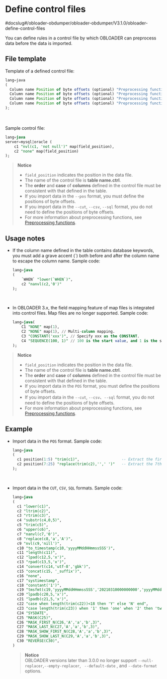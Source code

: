 Define control files 
=========================================
#docslug#/obloader-obdumper/obloader-obdumper/V3.1.0/obloader-define-control-files

You can define rules in a control file by which OBLOADER can preprocess data before the data is imported. 

File template 
----------------------------------

Template of a defined control file:

```javascript
lang=java 
(
  Column name Position of byte offsets (optional) "Preprocessing function" (optional) Mapping definition (optional),
  Column name Position of byte offsets (optional) "Preprocessing function" (optional) Mapping definition (optional),
  Column name Position of byte offsets (optional) "Preprocessing function" (optional) Mapping definition (optional),
  Column name Position of byte offsets (optional) "Preprocessing function" (optional) Mapping definition (optional)
);
```
<br><br>
Sample control file:

```sql
lang=java
server=mysql|oracle (     
    c1 "nvl(c1, 'not null')" map(field_position),     
    c2 "none" map(field_position)
);
```

> **Notice**  
> - `field_position` indicates the position in the data file.
> - The name of the control file is **table name.ctrl**.
> - The **order** and **case** of **columns** defined in the control file must be consistent with that defined in the table.
> - If you import data in the `--pos` format, you must define the positions of byte offsets.
> - If you import data in the `--cut`, `--csv`, `--sql` format, you do not need to define the positions of byte offsets.
> - For more information about preprocessing functions, see [Preprocessing functions](../4.obloader-data-processing/2.obloader-preprocessing-functions.md).

Usage notes 
--------------------------------

* If the column name defined in the table contains database keywords, you must add a grave accent (`) both before and after the column name to escape the column name. Sample code:

  ```sql
  lang=java
  (
      `WHEN` "lower(`WHEN`)",
      c2 "nanvl(c2,'0')"
  );
  ```
<br>

* In OBLOADER 3.x, the field mapping feature of map files is integrated into control files. Map files are no longer supported. Sample code:

  ```sql
  lang=java(
      C1 "NONE" map(1),
      C2 "NONE" map(1), // Multi-column mapping.
      C3 "CONSTANT('xxx')", // Specify xxx as the CONSTANT.
      C4 "SEQUENCE(100, 1)" // 100 is the start value, and 1 is the step size.
  );
  ```

  
> **Notice**  
> - `field_position` indicates the position in the data file.
> - The name of the control file is **table name.ctrl**.
> - The **order** and **case** of **columns** defined in the control file must be consistent with that defined in the table.
> - If you import data in the `POS` format, you must define the positions of byte offsets.
> - If you import data in the `--cut`, `--csv`、`--sql` format, you do not need to define the positions of byte offsets.
> - For more information about preprocessing functions, see [Preprocessing functions](../4.obloader-data-processing/2.obloader-preprocessing-functions.md).
  



Example 
----------------------------

* Import data in the `POS` format. Sample code:

  ```sql
  lang=java
  (
    c1 position(1:5) "trim(c1)",                   -- Extract the first to fifth bytes of characters from values in Column c1 and truncate the leading and trailing spaces of the result.
    c2 position(7:25) "replace(trim(c2),'',' ')"   -- Extract the 7th to 25th bytes of characters from values in Column c2, truncate the leading and trailing spaces of the result, and replace empty characters with spaces.
  );
  ```
<br>

* Import data in the `CUT`, `CSV`, `SQL` formats. Sample code:

  ```sql
  lang=java
  (
    c1 "lower(c1)",                                                                           -- Convert letters of values in Column c1 to lowercase.
    c2 "ltrim(c2)",                                                                           -- Truncate leading spaces of values in Column c2.
    c3 "rtrim(c3)",                                                                           -- Truncate trailing spaces of values in Column c3.
    c4 "substr(c4,0,5)",                                                                      -- Extract a substring of five characters from values in Column c4. The extraction starts from the first byte of each value.
    c5 "trim(c5)",                                                                            -- Truncate leading and trailing spaces of values in Column c5.
    c6 "upper(c6)",                                                                           -- Convert letters of values in Column c6 to uppercase.
    c7 "nanvl(c7,'0')",                                                                       -- Verify values in Column c7 and return 0 for non-numeric values.
    c8 "replace(c8,'a','A')",                                                                 -- Replace Letter 'a' of values in Column c8 with Letter 'A'.
    c9 "nvl(c9,'nill')",                                                                      -- Verify whether values in Column c9 are null and return nill for null values.
    c10 "to_timestamp(c10,'yyyyMMddHHmmssSSS')",                                              -- Convert values in Column c10 to the yyyy-MM-dd HH:mm:ss.SSS format. Return null if formatting fails.
    c11 "length(c11)",                                                                        -- Calculate the length of values in Column c11.
    c12 "lpad(c12,5,'x')",                                                                    -- Append a string of five 'x' to the left of values in Column c12.
    c13 "rpad(c13,5,'x')",                                                                    -- Append a string of five 'x' to the right of values in Column c13.
    c14 "convert(c14,'utf-8','gbk')",                                                         -- Convert the character set of values in Column c14 from GBK to UTF-8.
    c15 "concat(c15, '_suffix')",                                                             -- Concatenate values in Column c15 with a specific constant.
    c16 "none",                                                                               -- Do not process values in Column c16.
    c17 "systimestamp",                                                                       -- Do not process values in Column c17.
    c18 "constant('1')",                                                                      -- Do not process values in Column c18. Return a constant 1.
    c19 "tmsfmt(c19,'yyyyMMddHHmmssSSS','20210310000000000','yyyyMMddHHmmssSSS')",            -- Verify the dates of values in Column c19. If the verification fails, return the default value.
    c20 "lpadb(c20,5,'x')",                                                                   -- Append five single-byte 'x' to the left of values in Column c20.
    c21 "lpadb(c21,5,'x')",                                                                   -- Append five single-byte 'x' to the left of values in Column c21.
    c22 "case when length(trim(c22))<18 then 'Y' else 'N' end",                               -- Verify whether values in Column c22 match the specified condition. If yes, return 'Y'.
    c23 "case length(trim(c23)) when '1' then 'one' when '2' then 'two' else 'unknown' end",  -- Verify whether values in Column c23 are equal to the specified value. If yes, return the corresponding value.
    C24 "SYSDATE",                                                                            -- Set values in Column C24 to the current date.
    C25 "MASK(C25)",                                                                          -- Mask values in Column C25 by replacing uppercase letters, lowercase letters, and numbers (with X, x, and n by default respectively).
    C26 "MASK_FIRST_N(C26,'A','a','b',3)",                                                    -- Mask the first N characters of values in Column C26 by replacing uppercase letters, lowercase letters, and numbers with respective masking characters. The default value of N is 0, indicating to start from the first character.
    C27 "MASK_LAST_N(C27,'A','a','b',3)",                                                     -- Mask the last N characters of values in Column C27 by replacing uppercase letters, lowercase letters, and numbers with respective masking characters. The default value of N is 0, indicating to start from the last character.
    C28 "MASK_SHOW_FIRST_N(C28,'A','a','b',3)",                                               -- Mask all characters except the first N characters of values in Column C28. The default value of N is 0, indicating to start from the first character.
    C29 "MASK_SHOW_LAST_N(C29,'A','a','b',3)",                                                -- Mask all characters except the last N characters of values in Column C29. The default value of N is 0, indicating to start from the last character.
    C30 "REVERSE(C30)",                                                                       -- Reverse characters of values in Column C30.
  )
  ```

  

  



  > **Notice**  
  > OBLOADER versions later than 3.0.0 no longer support `--null-replacer`,`--empty-replacer`, ` --default-date` , and `--date-format` options.


